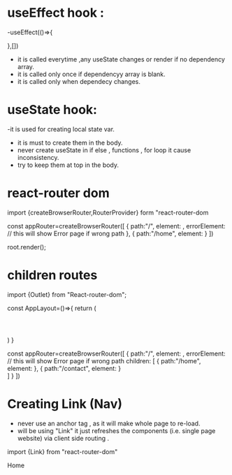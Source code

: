 # useEffect hook : 
-useEffect(()=>{

},[])

- it is called everytime ,any useState changes or render if no dependency array.
- it is called only once if dependencyy array is blank.
- it is called only when dependecy changes.

# useState hook:
-it is used for creating local state var.
- it is must to create them in the body.
- never create useState in if else , functions , for loop it cause inconsistency.
- try to keep them at top in the body.

# react-router dom
import {createBrowserRouter,RouterProvider} form "react-router-dom

const appRouter=createBrowserRouter([
    {
        path:"/",
        element: <AppLayout>,
        errorElement: <Error>  // this will show Error page if wrong path
    },
    {
        path:"/home",
        element: <Home>
    }
])

root.render(<RouterProvider router={appRouter} />);

# children routes
import {Outlet} from "React-router-dom";

const AppLayout=()=>{
    return (
        <div className="root">
          <Header>
          <Outlet>
        </div>
    )
}

const appRouter=createBrowserRouter([
    {
        path:"/",
        element: <AppLayout>,
        errorElement: <Error>  // this will show Error page if wrong path
        children: [
        {
         path:"/home",
         element: <Home>
        },
        {
         path:"/contact",
         element: <Contact>
        }    
        ]
    }
])

# Creating Link (Nav)
- never use an anchor tag , as it will make whole page to re-load.
- will be using "Link" it just refreshes the components (i.e. single page website) via client side routing . 

import {Link} from "react-router-dom"

<link to="/about">Home</Link >